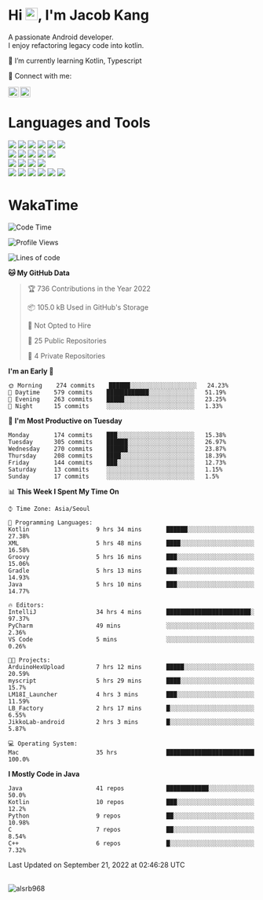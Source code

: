 # Hi <img src="https://media.giphy.com/media/hvRJCLFzcasrR4ia7z/giphy.gif" width="25px">, I'm Jacob Kang
A passionate Android developer.
</br>
I enjoy refactoring legacy code into kotlin.

🌱 I’m currently learning Kotlin, Typescript

🤝 Connect with me:

<a href="https://www.linkedin.com/in/minkyu-kang-b7477b1b2/"><img align="left" src="https://raw.githubusercontent.com/yushi1007/yushi1007/main/images/linkedin.svg" alt="Minkyu Kang | LinkedIn" width="21px"/></a>
<a href="https://www.instagram.com/_jacob_kang/"><img align="left" src="https://raw.githubusercontent.com/yushi1007/yushi1007/main/images/instagram.svg" alt="Jacob Kang | Instagram" width="21px"/></a>

</br>

# Languages and Tools

<div align="left">
<img src="https://img.shields.io/badge/java-007396?logo=java&logoColor=white"/>
<img src="https://img.shields.io/badge/kotlin-7F52FF?logo=kotlin&logoColor=white"/>
<img src="https://img.shields.io/badge/python-3776AB?logo=python&logoColor=white"/>
<img src="https://img.shields.io/badge/bash shell-4EAA25?logo=gnubash&logoColor=white"/>
<img src="https://img.shields.io/badge/c-A8B9CC?logo=c&logoColor=white"/>
<img src="https://img.shields.io/badge/c++-00599C?logo=c%2b%2b&logoColor=white"/>
</div>
<div align="left">
<img src="https://img.shields.io/badge/git-F05032?logo=git&logoColor=white"/>
<img src="https://img.shields.io/badge/github-181717?logo=github&logoColor=white"/>
<img src="https://img.shields.io/badge/mysql-4479A1?logo=mysql&logoColor=white"/>
<img src="https://img.shields.io/badge/sqlite-003B57?logo=sqlite&logoColor=white"/>
<img src="https://img.shields.io/badge/amazon AWS-232F3E?logo=amazonaws&logoColor=white"/>
</div>
<div align="left">
<img src="https://img.shields.io/badge/android-3DDC84?logo=android&logoColor=white"/>
<img src="https://img.shields.io/badge/linux-FCC624?logo=linux&logoColor=white"/>
<img src="https://img.shields.io/badge/flask-000000?logo=flask&logoColor=white"/>
<img src="https://img.shields.io/badge/arduino-00979D?logo=arduino&logoColor=white"/>
</div>
<div align="left">
<img src="https://img.shields.io/badge/slack-4A154B?logo=slack&logoColor=white"/>
<img src="https://img.shields.io/badge/notion-000000?logo=notion&logoColor=white"/>
<img src="https://img.shields.io/badge/jira-0052CC?logo=jira&logoColor=white"/>
<img src="https://img.shields.io/badge/postman-FF6C37?logo=postman&logoColor=white"/>
<img src="https://img.shields.io/badge/intellij-000000?logo=intellijidea&logoColor=white"/>
<img src="https://img.shields.io/badge/pycharm-000000?logo=pycharm&logoColor=white"/>
</div>

# WakaTime

<!--START_SECTION:waka-->
![Code Time](http://img.shields.io/badge/Code%20Time-1%2C233%20hrs%2031%20mins-blue)

![Profile Views](http://img.shields.io/badge/Profile%20Views-0-blue)

![Lines of code](https://img.shields.io/badge/From%20Hello%20World%20I%27ve%20Written--372%20Thousand%20lines%20of%20code-blue)

**🐱 My GitHub Data** 

> 🏆 736 Contributions in the Year 2022
 > 
> 📦 105.0 kB Used in GitHub's Storage 
 > 
> 🚫 Not Opted to Hire
 > 
> 📜 25 Public Repositories 
 > 
> 🔑 4 Private Repositories  
 > 
**I'm an Early 🐤** 

```text
🌞 Morning    274 commits    ██████░░░░░░░░░░░░░░░░░░░   24.23% 
🌆 Daytime    579 commits    ████████████░░░░░░░░░░░░░   51.19% 
🌃 Evening    263 commits    █████░░░░░░░░░░░░░░░░░░░░   23.25% 
🌙 Night      15 commits     ░░░░░░░░░░░░░░░░░░░░░░░░░   1.33%

```
📅 **I'm Most Productive on Tuesday** 

```text
Monday       174 commits    ███░░░░░░░░░░░░░░░░░░░░░░   15.38% 
Tuesday      305 commits    ██████░░░░░░░░░░░░░░░░░░░   26.97% 
Wednesday    270 commits    ██████░░░░░░░░░░░░░░░░░░░   23.87% 
Thursday     208 commits    ████░░░░░░░░░░░░░░░░░░░░░   18.39% 
Friday       144 commits    ███░░░░░░░░░░░░░░░░░░░░░░   12.73% 
Saturday     13 commits     ░░░░░░░░░░░░░░░░░░░░░░░░░   1.15% 
Sunday       17 commits     ░░░░░░░░░░░░░░░░░░░░░░░░░   1.5%

```


📊 **This Week I Spent My Time On** 

```text
⌚︎ Time Zone: Asia/Seoul

💬 Programming Languages: 
Kotlin                   9 hrs 34 mins       ██████░░░░░░░░░░░░░░░░░░░   27.38% 
XML                      5 hrs 48 mins       ████░░░░░░░░░░░░░░░░░░░░░   16.58% 
Groovy                   5 hrs 16 mins       ███░░░░░░░░░░░░░░░░░░░░░░   15.06% 
Gradle                   5 hrs 13 mins       ███░░░░░░░░░░░░░░░░░░░░░░   14.93% 
Java                     5 hrs 10 mins       ███░░░░░░░░░░░░░░░░░░░░░░   14.77%

🔥 Editors: 
IntelliJ                 34 hrs 4 mins       ████████████████████████░   97.37% 
PyCharm                  49 mins             ░░░░░░░░░░░░░░░░░░░░░░░░░   2.36% 
VS Code                  5 mins              ░░░░░░░░░░░░░░░░░░░░░░░░░   0.26%

🐱‍💻 Projects: 
ArduinoHexUpload         7 hrs 12 mins       █████░░░░░░░░░░░░░░░░░░░░   20.59% 
myscript                 5 hrs 29 mins       ████░░░░░░░░░░░░░░░░░░░░░   15.7% 
LM18I_Launcher           4 hrs 3 mins        ███░░░░░░░░░░░░░░░░░░░░░░   11.59% 
LB_Factory               2 hrs 17 mins       █░░░░░░░░░░░░░░░░░░░░░░░░   6.55% 
JikkoLab-android         2 hrs 3 mins        █░░░░░░░░░░░░░░░░░░░░░░░░   5.87%

💻 Operating System: 
Mac                      35 hrs              █████████████████████████   100.0%

```

**I Mostly Code in Java** 

```text
Java                     41 repos            ████████████░░░░░░░░░░░░░   50.0% 
Kotlin                   10 repos            ███░░░░░░░░░░░░░░░░░░░░░░   12.2% 
Python                   9 repos             ██░░░░░░░░░░░░░░░░░░░░░░░   10.98% 
C                        7 repos             ██░░░░░░░░░░░░░░░░░░░░░░░   8.54% 
C++                      6 repos             █░░░░░░░░░░░░░░░░░░░░░░░░   7.32%

```



 Last Updated on September 21, 2022 at 02:46:28 UTC
<!--END_SECTION:waka-->

</br>

<div align="left">
<img align="left" src="https://github-readme-stats.vercel.app/api/top-langs?username=alsrb968&show_icons=true&locale=en&layout=compact&theme=dark" alt="alsrb968" />
</div>
